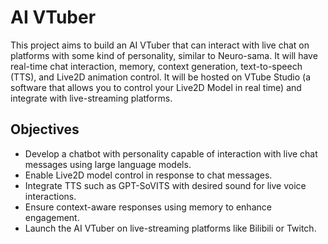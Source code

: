 # AI VTuber
This project aims to build an AI VTuber that can interact with live chat on platforms with some kind of personality, similar to Neuro-sama. It will have real-time chat interaction, memory, context generation, text-to-speech (TTS), and Live2D animation control. It will be hosted on VTube Studio (a software that allows you to control your Live2D Model in real time) and integrate with live-streaming platforms.
## Objectives
*  Develop a chatbot with personality capable of interaction with live chat messages using large language models.  
*  Enable Live2D model control in response to chat messages.  
*  Integrate TTS such as GPT-SoVITS with desired sound for live voice interactions.  
*  Ensure context-aware responses using memory to enhance engagement.  
*  Launch the AI VTuber on live-streaming platforms like Bilibili or Twitch.  
